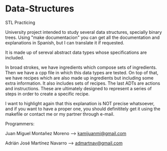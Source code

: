 # Data-Structures
STL Practicing

University project intended to study several data structures, specially binary trees.
Using "make documentacion" you can get all the documentation and explanations in Spanish, 
but I can translate it if requested.

It is made up of sereval abstract data types whose specifications are included.

In broad strokes, we have ingredients which compose sets of ingredients. Then we have a cpp file in which
this data types are tested.
On top of that, we have recipes which are also made up ingredients but including some extra information.
It also includes sets of recipes.
The last ADTs are actions and instructions. These are ultimately designed to represent a series of steps in order
to create a specific recipe.

I want to highlight again that this explanation is NOT precise whatsoever, and if you want to have a proper one, you should definititely
get it using the makefile or contact me or my partner through e-mail.

Programmers:

Juan Miguel Montañez Moreno --> kamijuanmi@gmail.com

Adrián José Martínez Navarro --> admartnav@gmail.com
